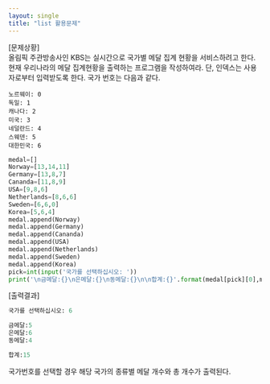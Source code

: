 ```yaml
---
layout: single
title: "list 활용문제"
---
```

[문제상황]  
올림픽 주관방송사인 KBS는 실시간으로 국가별 메달 집계 현황을 서비스하려고 한다. 현재
우리나라의 메달 집계현황을 출력하는 프로그램을 작성하여라. 단, 인덱스는 사용자로부터
입력받도록 한다. 국가 번호는 다음과 같다.
```
노르웨이: 0  
독일: 1  
캐나다: 2  
미국: 3  
네덜란드: 4  
스웨덴: 5  
대한민국: 6
```
```python
medal=[]
Norway=[13,14,11]
Germany=[13,8,7]
Cananda=[11,8,9]
USA=[9,8,6]
Netherlands=[8,6,6]
Sweden=[6,6,0]
Korea=[5,6,4]
medal.append(Norway)
medal.append(Germany)
medal.append(Cananda)
medal.append(USA)
medal.append(Netherlands)
medal.append(Sweden)
medal.append(Korea)
pick=int(input('국가를 선택하십시오: '))
print('\n금메달:{}\n은메달:{}\n동메달:{}\n\n합계:{}'.format(medal[pick][0],medal[pick][1],medal[pick][2],medal[pick][0]+medal[pick][1]+medal[pick][2]))
```
[출력결과]
```python
국가를 선택하십시오: 6

금메달:5
은메달:6
동메달:4

합계:15
```
국가번호를 선택할 경우 해당 국가의 종류별 메달 개수와 총 개수가 출력된다.
